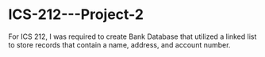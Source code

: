 # ICS-212---Project-2
For ICS 212, I was required to create Bank Database that utilized a linked list to store records that contain a name, address, and account number.
